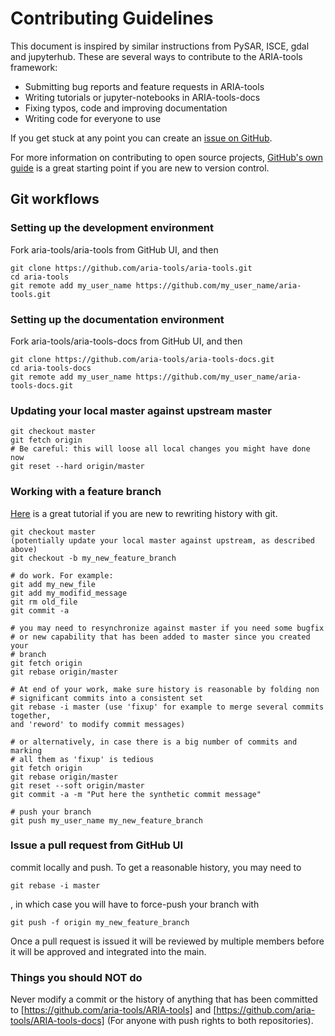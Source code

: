 # Contributing Guidelines #

This document is inspired by similar instructions from PySAR, ISCE, gdal and jupyterhub.
These are several ways to contribute to the ARIA-tools framework:

*   Submitting bug reports and feature requests in ARIA-tools
*   Writing tutorials or jupyter-notebooks in ARIA-tools-docs
*   Fixing typos, code and improving documentation
*   Writing code for everyone to use

If you get stuck at any point you can create an [issue on GitHub](https://github.com/aria-tools/aria-tools/issues).

For more information on contributing to open source projects, [GitHub's own guide](https://guides.github.com/activities/contributing-to-open-source/)
is a great starting point if you are new to version control.

## Git workflows ##

### Setting up the development environment ###

Fork aria-tools/aria-tools from GitHub UI, and then

```
git clone https://github.com/aria-tools/aria-tools.git
cd aria-tools
git remote add my_user_name https://github.com/my_user_name/aria-tools.git
```

### Setting up the documentation environment ###

Fork aria-tools/aria-tools-docs from GitHub UI, and then

```
git clone https://github.com/aria-tools/aria-tools-docs.git
cd aria-tools-docs
git remote add my_user_name https://github.com/my_user_name/aria-tools-docs.git
```

### Updating your local master against upstream master ###

```
git checkout master
git fetch origin
# Be careful: this will loose all local changes you might have done now
git reset --hard origin/master
```

### Working with a feature branch ###

[Here](https://thoughtbot.com/blog/git-interactive-rebase-squash-amend-rewriting-history) is a great tutorial if you are new to rewriting history with git.

```
git checkout master
(potentially update your local master against upstream, as described above)
git checkout -b my_new_feature_branch

# do work. For example:
git add my_new_file
git add my_modifid_message
git rm old_file
git commit -a

# you may need to resynchronize against master if you need some bugfix
# or new capability that has been added to master since you created your
# branch
git fetch origin
git rebase origin/master

# At end of your work, make sure history is reasonable by folding non
# significant commits into a consistent set
git rebase -i master (use 'fixup' for example to merge several commits together,
and 'reword' to modify commit messages)

# or alternatively, in case there is a big number of commits and marking
# all them as 'fixup' is tedious
git fetch origin
git rebase origin/master
git reset --soft origin/master
git commit -a -m "Put here the synthetic commit message"

# push your branch
git push my_user_name my_new_feature_branch
```

### Issue a pull request from GitHub UI ###
commit locally and push. To get a reasonable history, you may need to

```
git rebase -i master
```

, in which case you will have to force-push your branch with

```
git push -f origin my_new_feature_branch
```

Once a pull request is issued it will be reviewed by multiple members before it will be approved and integrated into the main.

### Things you should **NOT** do ###
Never modify a commit or the history of anything that has been committed to [https://github.com/aria-tools/ARIA-tools] and [https://github.com/aria-tools/ARIA-tools-docs] (For anyone with push rights to both repositories).
